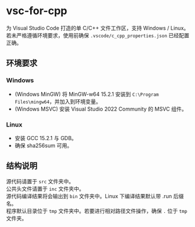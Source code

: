 # vsc-for-cpp

为 Visual Studio Code 打造的单 C/C++ 文件工作区，支持 Windows / Linux。  
若未严格遵循环境要求，使用前确保 `.vscode/c_cpp_properties.json` 已经配置正确。  

## 环境要求
### Windows

- (Windows MinGW) 将 MinGW-w64 15.2.1 安装到 `C:\Program Files\mingw64`，并加入到环境变量。
- (Windows MSVC) 安装 Visual Studio 2022 Community 的 MSVC 组件。

### Linux
- 安装 GCC 15.2.1 与 GDB。
- 确保 sha256sum 可用。

## 结构说明

源代码请置于 `src` 文件夹中。  
公共头文件请置于 `inc` 文件夹中。  
源代码编译结果将会输出到 `bin` 文件夹中。Linux 下编译结果默认带 .run 后缀名。  
程序默认目录位于 `tmp` 文件夹中。若要进行相对路径文件操作，确保 `.` 位于 `tmp` 文件夹。  